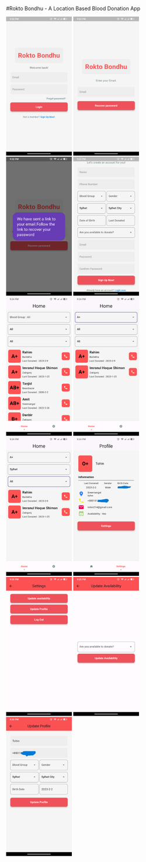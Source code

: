 #Rokto Bondhu - A Location Based Blood Donation App



<img src="s/1.png" alt="alt text" width="180" height="380"> <img src="s/2.png" alt="alt text" width="180" height="380"> <img src="s/3.png" alt="alt text" width="180" height="380"> 
<img src="s/4.png" alt="alt text" width="180" height="380"> <img src="s/5.png" alt="alt text" width="180" height="380"> <img src="s/6.png" alt="alt text" width="180" height="380"> 
<img src="s/7.png" alt="alt text" width="180" height="380"> <img src="s/8.png" alt="alt text" width="180" height="380"> <img src="s/9.png" alt="alt text" width="180" height="380"> 
<img src="s/10.png" alt="alt text" width="180" height="380"> <img src="s/11.png" alt="alt text" width="180" height="380"> 
